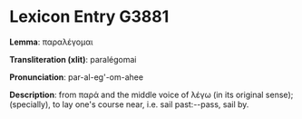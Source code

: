 # Lexicon Entry G3881

**Lemma**: παραλέγομαι

**Transliteration (xlit)**: paralégomai

**Pronunciation**: par-al-eg'-om-ahee

**Description**:
from παρά and the middle voice of λέγω (in its original sense); (specially), to lay one's course near, i.e. sail past:--pass, sail by.
